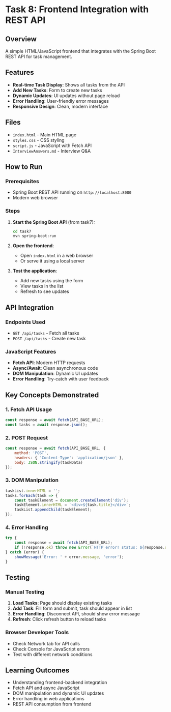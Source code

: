# Task 8: Frontend Integration with REST API

## Overview
A simple HTML/JavaScript frontend that integrates with the Spring Boot REST API for task management.

## Features
- **Real-time Task Display**: Shows all tasks from the API
- **Add New Tasks**: Form to create new tasks
- **Dynamic Updates**: UI updates without page reload
- **Error Handling**: User-friendly error messages
- **Responsive Design**: Clean, modern interface

## Files
- `index.html` - Main HTML page
- `styles.css` - CSS styling
- `script.js` - JavaScript with Fetch API
- `InterviewAnswers.md` - Interview Q&A

## How to Run

### Prerequisites
- Spring Boot REST API running on `http://localhost:8080`
- Modern web browser

### Steps
1. **Start the Spring Boot API** (from task7):
   ```bash
   cd task7
   mvn spring-boot:run
   ```

2. **Open the frontend**:
   - Open `index.html` in a web browser
   - Or serve it using a local server

3. **Test the application**:
   - Add new tasks using the form
   - View tasks in the list
   - Refresh to see updates

## API Integration

### Endpoints Used
- `GET /api/tasks` - Fetch all tasks
- `POST /api/tasks` - Create new task

### JavaScript Features
- **Fetch API**: Modern HTTP requests
- **Async/Await**: Clean asynchronous code
- **DOM Manipulation**: Dynamic UI updates
- **Error Handling**: Try-catch with user feedback

## Key Concepts Demonstrated

### 1. Fetch API Usage
```javascript
const response = await fetch(API_BASE_URL);
const tasks = await response.json();
```

### 2. POST Request
```javascript
const response = await fetch(API_BASE_URL, {
    method: 'POST',
    headers: { 'Content-Type': 'application/json' },
    body: JSON.stringify(taskData)
});
```

### 3. DOM Manipulation
```javascript
taskList.innerHTML = '';
tasks.forEach(task => {
    const taskElement = document.createElement('div');
    taskElement.innerHTML = `<div>${task.title}</div>`;
    taskList.appendChild(taskElement);
});
```

### 4. Error Handling
```javascript
try {
    const response = await fetch(API_BASE_URL);
    if (!response.ok) throw new Error(`HTTP error! status: ${response.status}`);
} catch (error) {
    showMessage('Error: ' + error.message, 'error');
}
```

## Testing

### Manual Testing
1. **Load Tasks**: Page should display existing tasks
2. **Add Task**: Fill form and submit, task should appear in list
3. **Error Handling**: Disconnect API, should show error message
4. **Refresh**: Click refresh button to reload tasks

### Browser Developer Tools
- Check Network tab for API calls
- Check Console for JavaScript errors
- Test with different network conditions

## Learning Outcomes
- Understanding frontend-backend integration
- Fetch API and async JavaScript
- DOM manipulation and dynamic UI updates
- Error handling in web applications
- REST API consumption from frontend
